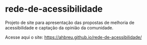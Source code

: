 # rede-de-acessibilidade
Projeto de site para apresentação das propostas de melhoria de acessibilidade e captação da opinião da comunidade.

Acesse aqui o site: https://ahbreu.github.io/rede-de-acessibilidade/
